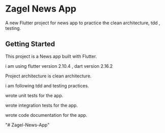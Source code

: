 # Zagel News App

A new Flutter project for news app to practice the clean architecture, tdd , testing.

## Getting Started

This project is a News app built with Flutter.

i am using flutter version 2.10.4 , dart version 2.16.2

Project architecture is clean architecture.

i am following tdd and testing practices.

wrote unit tests for the app.

wrote integration tests for the app.

wrote code documentation for the app.

"# Zagel-News-App" 
